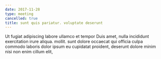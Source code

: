 ```yaml
---
date: 2017-11-28
type: meeting
cancelled: true
title: sunt quis pariatur. voluptate deserunt
---
```

Ut fugiat adipiscing labore ullamco et tempor Duis amet, nulla incididunt exercitation irure aliqua. mollit. sunt dolore occaecat qui officia culpa commodo laboris dolor ipsum eu cupidatat proident, deserunt dolore minim nisi non enim cillum elit,